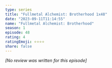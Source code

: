 ```yaml
---
type: series
title: "Fullmetal Alchemist: Brotherhood 1x48"
date: "2023-09-11T11:14:55"
name: "Fullmetal Alchemist: Brotherhood"
season: 1
episode: 48
rating: 4
ratingEmoji: ⭐️⭐️⭐️⭐️
share: false
---
```


_[No review was written for this episode]_
